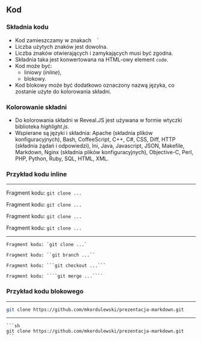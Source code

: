 ## Kod


### Składnia kodu
* Kod zamieszczamy w znakach ` ` `
* Liczba użytych znaków jest dowolna.
* Liczba znaków otwierających i zamykających musi być zgodna.
* Składnia taka jest konwertowana na HTML-owy element `code`.
* Kod może być:
    * liniowy (_inline_),
    * blokowy.
* Kod blokowy może być dodatkowo oznaczony nazwą języka, co zostanie użyte do kolorowania składni.


### Kolorowanie składni
* Do kolorowania składni w Reveal.JS jest używana w formie wtyczki biblioteka _highlight.js_.
* Wspierane są języki i składnia: Apache (składnia plików konfiguracyjnych), Bash, CoffeeScript, C++, C#, CSS, Diff, HTTP (składnia żądań i odpowiedzi), Ini, Java, Javascript, JSON, Makefile, Markdown, Nginx (składnia plików konfiguracyjnych), Objective-C, Perl, PHP, Python, Ruby, SQL, HTML, XML.


### Przykład kodu inline
---
Fragment kodu: `git clone ...`

Fragment kodu: ``git clone ...``

Fragment kodu: ```git clone ...```

Fragment kodu: ````git clone ...````

---
`````
Fragment kodu: `git clone ...`

Fragment kodu: ``git branch ...``

Fragment kodu: ```git checkout ...```

Fragment kodu: ````git merge ...````
`````


### Przykład kodu blokowego
---
```sh
git clone https://github.com/mkordulewski/prezentacja-markdown.git
```
---
`````
```sh
git clone https://github.com/mkordulewski/prezentacja-markdown.git
```
`````